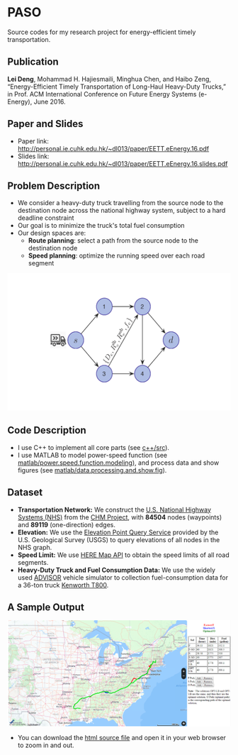 # PASO
Source codes for my research project for energy-efficient timely transportation.

## Publication 
**Lei Deng**, Mohammad H. Hajiesmaili, Minghua Chen, and Haibo Zeng, 
“Energy-Efficient Timely Transportation of Long-Haul Heavy-Duty Trucks,” 
in Prof. ACM International Conference on Future Energy Systems (e-Energy), June 2016.

## Paper and Slides
- Paper link: http://personal.ie.cuhk.edu.hk/~dl013/paper/EETT.eEnergy.16.pdf
- Slides link: http://personal.ie.cuhk.edu.hk/~dl013/paper/EETT.eEnergy.16.slides.pdf

## Problem Description
- We consider a heavy-duty truck travelling from the source node to the destination node across the national highway system, subject to a hard deadline constraint
- Our goal is to minimize the truck's total fuel consumption
- Our design spaces are:
    - **Route planning**: select a path from the source node to the destination node
    - **Speed planning**: optimize the running speed over each road segment

![System Model](system_model.png)
 
## Code Description
- I use C++ to implement all core parts (see [c++/src](c++/src)).
- I use MATLAB to model power-speed function (see [matlab/power.speed.function.modeling](matlab/power.speed.function.modeling)),
and process data and show figures (see [matlab/data.processing.and.show.fig](matlab/data.processing.and.show.fig)).

## Dataset
- **Transportation Network:** We construct the [U.S. National Highway Systems (NHS)](http://courses.teresco.org/chm/graphs/usa-national.gra)
from the [CHM Project](http://cmap.m-plex.com), 
with **84504** nodes (waypoints) and **89119** (one-direction) edges.
- **Elevation:** We use the [Elevation Point Query Service](http://nationalmap.gov/epqs/)
provided by the U.S. Geological Survey (USGS) to query elevations of all nodes in the NHS graph.
- **Speed Limit:** We use [HERE Map API](https://developer.here.com/api-explorer/rest/traffic/flow-using-corridor)
to obtain the speed limits of all road segments.
- **Heavy-Duty Truck and Fuel Consumption Data:** We use the widely  used [ADVISOR](http://adv-vehicle-sim.sourceforge.net/advisor_doc.html)
vehicle simulator to collection 
fuel-consumption data for a 36-ton truck [Kenworth T800](http://www.kenworth.com/trucks/t800).

## A Sample Output
![A Sample Output](show_path_9_22_40.png)
- You can download the [html source file](show_path_9_22_40.html) and open it in your web browser
to zoom in and out. 